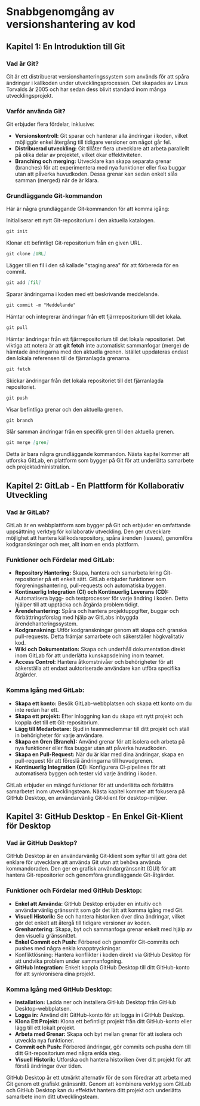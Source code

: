 # Snabbgenomgång av versionshantering av kod

## Kapitel 1: En Introduktion till Git

### Vad är Git?

Git är ett distribuerat versionshanteringssystem som används för att spåra ändringar i källkoden under utvecklingsprocessen. Det skapades av Linus Torvalds år 2005 och har sedan dess blivit standard inom många utvecklingsprojekt.

### Varför använda Git?
Git erbjuder flera fördelar, inklusive:
- **Versionskontroll:** Git sparar och hanterar alla ändringar i koden, vilket möjliggör enkel återgång till tidigare versioner om något går fel.
- **Distribuerad utveckling:** Git tillåter flera utvecklare att arbeta parallellt på olika delar av projektet, vilket ökar effektiviteten.
- **Branching och merging:** Utvecklare kan skapa separata grenar (branches) för att experimentera med nya funktioner eller fixa buggar utan att påverka huvudkoden. Dessa grenar kan sedan enkelt slås samman (merged) när de är klara.  

### Grundläggande Git-kommandon

Här är några grundläggande Git-kommandon för att komma igång:

Initialiserar ett nytt Git-repositorium i den aktuella katalogen.
```markdown 
git init
```

Klonar ett befintligt Git-repositorium från en given URL.
```markdown 
git clone [URL]
```

Lägger till en fil i den så kallade "staging area" för att förbereda för en commit.
```markdown 
git add [fil]
```

Sparar ändringarna i koden med ett beskrivande meddelande.
```markdown 
git commit -m "Meddelande"
```

Hämtar och integrerar ändringar från ett fjärrrepositorium till det lokala.
```markdown 
git pull
```

Hämtar ändringar från ett fjärrrepositorium till det lokala repositoriet. Det viktiga att notera är att **git fetch** inte automatiskt sammanfogar (merge) de hämtade ändringarna med den aktuella grenen. Istället uppdateras endast den lokala referensen till de fjärranlagda grenarna.
```markdown 
git fetch
```

Skickar ändringar från det lokala repositoriet till det fjärranlagda repositoriet.
```markdown 
git push
```

Visar befintliga grenar och den aktuella grenen.
```markdown 
git branch
```

Slår samman ändringar från en specifik gren till den aktuella grenen.
```markdown 
git merge [gren]
```
Detta är bara några grundläggande kommandon. Nästa kapitel kommer att utforska GitLab, en plattform som bygger på Git för att underlätta samarbete och projektadministration.

## Kapitel 2: GitLab - En Plattform för Kollaborativ Utveckling

### Vad är GitLab?
GitLab är en webbplattform som bygger på Git och erbjuder en omfattande uppsättning verktyg för kollaborativ utveckling. Den ger utvecklare möjlighet att hantera källkodsrepository, spåra ärenden (issues), genomföra kodgranskningar och mer, allt inom en enda plattform.

### Funktioner och Fördelar med GitLab:
- **Repository Hantering:** Skapa, hantera och samarbeta kring Git-repositorier på ett enkelt sätt. GitLab erbjuder funktioner som förgreningshantering, pull-requests och automatiska byggen.
- **Kontinuerlig Integration (CI) och Kontinuerlig Leverans (CD):** Automatisera bygg- och testprocesser för varje ändring i koden. Detta hjälper till att upptäcka och åtgärda problem tidigt.
- **Ärendehantering:** Spåra och hantera projektuppgifter, buggar och förbättringsförslag med hjälp av GitLabs inbyggda ärendehanteringssystem.
- **Kodgranskning:** Utför kodgranskningar genom att skapa och granska pull-requests. Detta främjar samarbete och säkerställer högkvalitativ kod.
- **Wiki och Dokumentation:** Skapa och underhåll dokumentation direkt inom GitLab för att underlätta kunskapsdelning inom teamet.
- **Access Control:** Hantera åtkomstnivåer och behörigheter för att säkerställa att endast auktoriserade användare kan utföra specifika åtgärder.

### Komma Igång med GitLab:
- **Skapa ett konto:** Besök GitLab-webbplatsen och skapa ett konto om du inte redan har ett.
- **Skapa ett projekt:** Efter inloggning kan du skapa ett nytt projekt och koppla det till ett Git-repositorium.
- **Lägg till Medarbetare:** Bjud in teammedlemmar till ditt projekt och ställ in behörigheter för varje användare.
- **Skapa en Gren (Branch):** Använd grenar för att isolera och arbeta på nya funktioner eller fixa buggar utan att påverka huvudkoden.
- **Skapa en Pull-Request:** När du är klar med dina ändringar, skapa en pull-request för att föreslå ändringarna till huvudgrenen.
- **Kontinuerlig Integration (CI):** Konfigurera CI-pipelines för att automatisera byggen och tester vid varje ändring i koden.

GitLab erbjuder en mängd funktioner för att underlätta och förbättra samarbetet inom utvecklingsteam. Nästa kapitel kommer att fokusera på GitHub Desktop, en användarvänlig Git-klient för desktop-miljöer.

## Kapitel 3: GitHub Desktop - En Enkel Git-Klient för Desktop

### Vad är GitHub Desktop?

GitHub Desktop är en användarvänlig Git-klient som syftar till att göra det enklare för utvecklare att använda Git utan att behöva använda kommandoraden. Den ger en grafisk användargränssnitt (GUI) för att hantera Git-repositorier och genomföra grundläggande Git-åtgärder.

### Funktioner och Fördelar med GitHub Desktop:
- **Enkel att Använda:** GitHub Desktop erbjuder en intuitiv och användarvänlig gränssnitt som gör det lätt att komma igång med Git.
- **Visuell Historik:** Se och hantera historiken över dina ändringar, vilket gör det enkelt att återgå till tidigare versioner av koden.
- **Grenhantering:** Skapa, byt och sammanfoga grenar enkelt med hjälp av den visuella gränssnittet.
- **Enkel Commit och Push:** Förbered och genomför Git-commits och pushes med några enkla knapptryckningar.
- Konfliktlösning: Hantera konflikter i koden direkt via GitHub Desktop för att undvika problem under sammanfogning.
- **GitHub Integration:** Enkelt koppla GitHub Desktop till ditt GitHub-konto för att synkronisera dina projekt.

### Komma Igång med GitHub Desktop:
- **Installation:** Ladda ner och installera GitHub Desktop från GitHub Desktop-webbplatsen.
- **Logga in:** Använd ditt GitHub-konto för att logga in i GitHub Desktop.
- **Klona Ett Projekt:** Klona ett befintligt projekt från ditt GitHub-konto eller lägg till ett lokalt projekt.
- **Arbeta med Grenar:** Skapa och byt mellan grenar för att isolera och utveckla nya funktioner.
- **Commit och Push:** Förbered ändringar, gör commits och pusha dem till ditt Git-repositorium med några enkla steg.
- **Visuell Historik:** Utforska och hantera historiken över ditt projekt för att förstå ändringar över tiden.

GitHub Desktop är ett utmärkt alternativ för de som föredrar att arbeta med Git genom ett grafiskt gränssnitt. Genom att kombinera verktyg som GitLab och GitHub Desktop kan du effektivt hantera ditt projekt och underlätta samarbete inom ditt utvecklingsteam.



